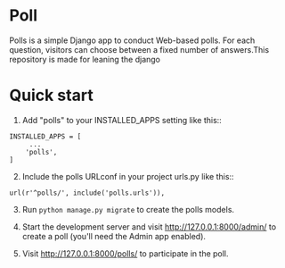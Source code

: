 # Poll

Polls is a simple Django app to conduct Web-based polls. For each question, visitors can choose between a fixed number of answers.This repository is made for leaning the django

# Quick start

1. Add "polls" to your INSTALLED_APPS setting like this::

  ```
  INSTALLED_APPS = [
       ...
      'polls',
  ]
  ```

2. Include the polls URLconf in your project urls.py like this::

  ```
  url(r'^polls/', include('polls.urls')),
  ```

3. Run `python manage.py migrate` to create the polls models.

4. Start the development server and visit <http://127.0.0.1:8000/admin/> to create a poll (you'll need the Admin app enabled).

5. Visit <http://127.0.0.1:8000/polls/> to participate in the poll.
